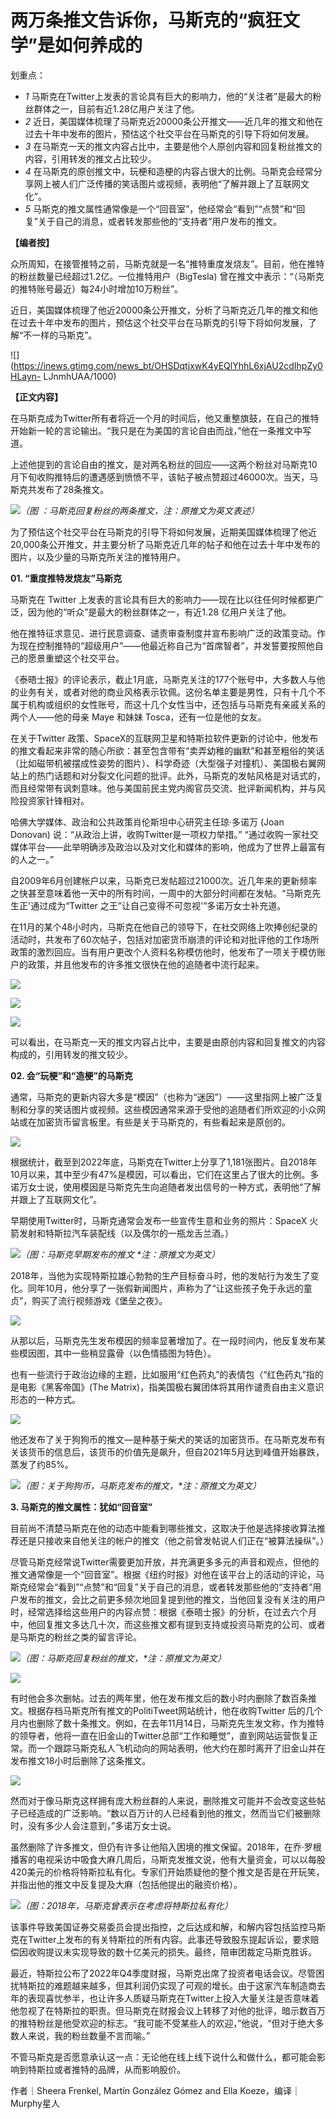 # 两万条推文告诉你，马斯克的“疯狂文学”是如何养成的

划重点：

  * _1_ 马斯克在Twitter上发表的言论具有巨大的影响力，他的“关注者”是最大的粉丝群体之一，目前有近1.28亿用户关注了他。
  * _2_ 近日，美国媒体梳理了马斯克近20000条公开推文——近几年的推文和他在过去十年中发布的图片，预估这个社交平台在马斯克的引导下将如何发展。
  * _3_ 在马斯克一天的推文内容占比中，主要是他个人原创内容和回复粉丝推文的内容，引用转发的推文占比较少。
  * _4_ 在马斯克的原创推文中，玩梗和造梗的内容占很大的比例。马斯克会经常分享网上被人们广泛传播的笑话图片或视频，表明他“了解并跟上了互联网文化”。
  * _5_ 马斯克的推文属性通常像是一个“回音室”，他经常会“看到”“点赞”和“回复”关于自己的消息，或者转发那些他的“支持者”用户发布的推文。

**【编者按】**

众所周知，在接管推特之前，马斯克就是一名“推特重度发烧友”。目前，他在推特的粉丝数量已经超过1.2亿。一位推特用户（BigTesla)
曾在推文中表示：“（马斯克的推特账号最近）每24小时增加10万粉丝”。

近日，美国媒体梳理了他近20000条公开推文，分析了马斯克近几年的推文和他在过去十年中发布的图片，预估这个社交平台在马斯克的引导下将如何发展，了解“不一样的马斯克”。

![](https://inews.gtimg.com/news_bt/OHSDqtjxwK4yEQlYhhL6xjAU2cdIhpZy0HLayn-
LJnmhUAA/1000)

**【正文内容】**

在马斯克成为Twitter所有者将近一个月的时间后，他又重整旗鼓，在自己的推特开始新一轮的言论输出。“我只是在为美国的言论自由而战，”他在一条推文中写道。

上述他提到的言论自由的推文，是对两名粉丝的回应——这两个粉丝对马斯克10月下旬收购推特后的遭遇感到愤愤不平，该帖子被点赞超过46000次。当天，马斯克共发布了28条推文。

![](https://inews.gtimg.com/newsapp_bt/0/15661921267/1000)_（图
：马斯克回复粉丝的两条推文，注：原推文为英文表述）_

为了预估这个社交平台在马斯克的引导下将如何发展，近期美国媒体梳理了他近20,000条公开推文，并主要分析了马斯克近几年的帖子和他在过去十年中发布的图片，以及少量的马斯克所关注的推特用户。

**01\. “重度推特发烧友”马斯克**

马斯克在 Twitter 上发表的言论具有巨大的影响力——现在比以往任何时候都更广泛，因为他的“听众”是最大的粉丝群体之一，有近1.28 亿用户关注了他。

他在推特征求意见、进行民意调查、谴责审查制度并宣布影响广泛的政策变动。作为现在控制推特的“超级用户”——他最近称自己为“首席智者”，并发誓要按照他自己的愿景重塑这个社交平台。

《泰晤士报》的评论表示，截止1月底，马斯克关注的177个账号中，大多数人与他的业务有关，或者对他的商业风格表示钦佩。这份名单主要是男性，只有十几个不属于机构或组织的女性账号，而这十几个女性当中，还包括与马斯克有亲戚关系的两个人——他的母亲
Maye 和妹妹 Tosca，还有一位是他的女友。

在关于Twitter
政策、SpaceX的互联网卫星和特斯拉软件更新的讨论中，他发布的推文看起来非常的随心所欲：甚至包含带有“卖弄幼稚的幽默”和甚至粗俗的笑话（比如磁带机被摆成性姿势的图片）、科学奇迹（大型强子对撞机）、美国极右翼网站上的热门话题和对分裂文化问题的批评。此外，马斯克的发帖风格是对话式的，而且经常带有讽刺意味。他与美国前民主党内阁官员交流、批评新闻机构，并与风险投资家针锋相对。

哈佛大学媒体、政治和公共政策肖伦斯坦中心研究主任琼·多诺万 (Joan Donovan) 说：“从政治上讲，收购Twitter是一项权力举措。”
“通过收购一家社交媒体平台——此举明确涉及政治以及对文化和媒体的影响，他成为了世界上最富有的人之一。”

自2009年6月创建帐户以来，马斯克已发帖超过21000次。近几年来的更新频率之快甚至意味着他一天中的所有时间，一周中的大部分时间都在发帖。“马斯克先生正'通过成为“Twitter
之王”让自己变得不可忽视'”多诺万女士补充道。

在11月的某个48小时内，马斯克在他自己的领导下，在社交网络上吹捧创纪录的活动时，共发布了60次帖子，包括对加密货币崩溃的评论和对批评他的工作场所政策的激烈回应。当有用户更改个人资料名称模仿他时，他发布了一项关于模仿账户的政策，并且他发布的许多推文很快在他的追随者中流行起来。

![](https://inews.gtimg.com/newsapp_bt/0/15661921391/1000)

![](https://inews.gtimg.com/newsapp_bt/0/15661921482/1000)

![](https://inews.gtimg.com/newsapp_bt/0/15661921488/1000)

可以看出，在马斯克一天的推文内容占比中，主要是由原创内容和回复推文的内容构成的，引用转发的推文较少。

**02\. 会“玩梗”和“造梗”的马斯克**

通常，马斯克的更新内容大多是“模因”（也称为“迷因”）——这里指网上被广泛复制和分享的笑话图片或视频。这些模因通常来源于受他的追随者们所欢迎的小众网站或在加密货币留言板里。有些是关于马斯克的，有些看起来是原创的。

![](https://inews.gtimg.com/newsapp_bt/0/15661922611/1000)

根据统计，截至到2022年底，马斯克在Twitter上分享了1,181张图片。自2018年10月以来，其中至少有47%是模因，可以看出，它们在这里占了很大的比例。多诺万女士说，使用模因是马斯克先生向追随者发出信号的一种方式，表明他“了解并跟上了互联网文化”。

早期使用Twitter时，马斯克通常会发布一些宣传生意和业务的照片：SpaceX 火箭发射和特斯拉汽车装配线（以及偶尔的一瓶龙舌兰酒。）

![](https://inews.gtimg.com/newsapp_bt/0/15661922615/1000)_（图：马斯克早期发布的推文
*注：原推文为英文）_

2018年，当他为实现特斯拉雄心勃勃的生产目标奋斗时，他的发帖行为发生了变化。同年10月，他分享了一张假新闻图片，声称为了“让这些孩子免于永远的童贞”，购买了流行视频游戏《堡垒之夜》。

![](https://inews.gtimg.com/newsapp_bt/0/15661921671/1000)

从那以后，马斯克先生发布模因的频率显著增加了。在一段时间内，他反复发布某些模因图，其中一些稍显露骨（以色情插图为特色）。

也有一些流行于政治边缘的主题，比如服用“红色药丸”的表情包（“红色药丸”指的是电影《黑客帝国》(The
Matrix)，指美国极右翼团体将其用作谴责自由主义意识形态的一种方式。

![](https://inews.gtimg.com/newsapp_bt/0/15661921686/1000)

他还发布了关于狗狗币的推文—是种基于柴犬的笑话的加密货币。在马斯克发布有关该货币的信息后，该货币的价值先是飙升，但自2021年5月达到峰值开始暴跌，蒸发了约85%。

![](https://inews.gtimg.com/newsapp_bt/0/15661921718/1000)_（图：关于狗狗币，马斯克发布的推文，*注：原推文为英文）_

**3\. 马斯克的推文属性：犹如“回音室”**

目前尚不清楚马斯克在他的动态中能看到哪些推文，这取决于他是选择接收算法推荐还是只接收来自他关注的帐户的推文（他之前曾发帖说人们正在“被算法操纵”。）

尽管马斯克经常说Twitter需要更加开放，并充满更多多元的声音和观点，但他的推文通常像是一个“回音室”。根据《纽约时报》对他在该平台上的活动的评论，马斯克经常会“看到”“点赞”和“回复”关于自己的消息，或者转发那些他的“支持者”用户发布的推文，会比之前更多频次地回复提到他的推文，当他回复没有关注的用户时，经常选择给这些用户的内容点赞：根据《泰晤士报》的分析，在过去六个月中，他回复推文多达几十次，而这些推文都有提到支持或投资马斯克的公司、或者是马斯克的粉丝之类的留言评论。

![](https://inews.gtimg.com/newsapp_bt/0/15661922077/1000)_（图：马斯克回复粉丝的推文，*注：原推文为英文）_

![](https://inews.gtimg.com/newsapp_bt/0/15661922267/1000)

有时他会多次删帖。过去的两年里，他在发布推文后的数小时内删除了数百条推文。根据存档马斯克所有推文的PolitiTweet网站统计，他在收购Twitter
后的几个月内也删除了数十条推文。例如，在去年11月14日，马斯克先生发文称，作为推特的领导者，他将一直在旧金山的Twitter总部“工作和睡觉”，直到网站运营恢复正常。而一个跟踪马斯克私人飞机动向的网站表明，他大约在那时离开了旧金山并在发布推文18小时后删除了这条推文。

![](https://inews.gtimg.com/newsapp_bt/0/15661922276/1000)

然而对于像马斯克这样拥有庞大粉丝群的人来说，删除推文可能并不会改变这些帖子已经造成的广泛影响。“数以百万计的人已经看到他的推文，然而当它们被删除时，没有多少人会注意到，”多诺万女士说。

虽然删除了许多推文，但仍有许多让他陷入困境的推文保留。2018年，在乔·罗根播客的电视采访中吸食大麻几周后，马斯克发推文说，他有大量资金，可以以每股420美元的价格将特斯拉私有化。专家们开始质疑他的整个推文是否是在开玩笑，并指出他的推文中反复提及大麻（包括他提出的融资价格）。

![](https://inews.gtimg.com/newsapp_bt/0/15661922282/1000)_（图：2018年，马斯克曾表示在考虑将特斯拉私有化）_

该事件导致美国证券交易委员会提出指控，之后达成和解，和解内容包括监控马斯克在Twitter上发布的有关特斯拉的所有内容。此事还导致股东提起诉讼，要求赔偿因收购提议未实现导致的数十亿美元的损失。最终，陪审团裁定马斯克胜诉。

最近，特斯拉公布了2022年Q4季度财报，马斯克出席了投资者电话会议。尽管困扰特斯拉的难题越来越多，但其利润仍实现了可观的增长。由于这家汽车制造商去年的表现喜忧参半，也让许多人质疑马斯克在Twitter上投入大量关注是否意味着他忽视了在特斯拉的职责。但马斯克在财报会议上转移了对他的批评，暗示数百万的推特粉丝是他受欢迎的标志。“我可能不受某些人的欢迎，”他说，“但对于绝大多数人来说，我的粉丝数量不言而喻。”

不管马斯克是否愿意承认这一点：无论他在线上线下说什么和做什么，都可能会影响到特斯拉或者推特的品牌，从而影响股价。

作者｜Sheera Frenkel, Martín González Gómez and Ella Koeze，编译｜Murphy星人

